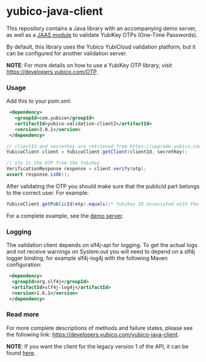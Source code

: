 # yubico-java-client
This repository contains a Java library with an accompanying demo server, as well as a 
[JAAS module](https://github.com/Yubico/yubico-java-client/tree/master/jaas)
to validate YubiKey OTPs (One-Time Passwords).

By default, this library uses the Yubico YubiCloud validation platform,
but it can be configured for another validation server.

**NOTE**: For more details on how to use a YubiKey OTP library, visit
https://developers.yubico.com/OTP.

### Usage

Add this to your pom.xml:

```xml
 <dependency>
   <groupId>com.yubico</groupId>
   <artifactId>yubico-validation-client2</artifactId>
   <version>3.0.1</version>
 </dependency>
```

```java
// clientId and secretKey are retrieved from https://upgrade.yubico.com/getapikey
YubicoClient client = YubicoClient.getClient(clientId, secretKey);

// otp is the OTP from the YubiKey
VerificationResponse response = client.verify(otp);
assert response.isOk();
```

After validating the OTP you should make sure that the publicId part belongs to
the correct user. For example:

```java
YubicoClient.getPublicId(otp).equals(/* Yubikey ID associated with the user */);
```

For a complete example, see the [demo server](https://github.com/Yubico/yubico-java-client/tree/master/demo-server).

### Logging
The validation client depends on slf4j-api for logging. To get the actual logs
and not receive warnings on System.out you will need to depend on a slf4j logger
binding, for example slf4j-log4j with the following Maven configuration:

```xml
 <dependency>
  <groupId>org.slf4j</groupId>
  <artifactId>slf4j-log4j</artifactId>
  <version>1.6.1</version>
 </dependency>
```

### Read more
For more complete descriptions of methods and failure states, please see
the following link: https://developers.yubico.com/yubico-java-client.

**NOTE**: If you want the client for the legacy version 1 of the API, it can be found [here](https://github.com/Yubico/yubico-java-client/tree/master/v1client).

